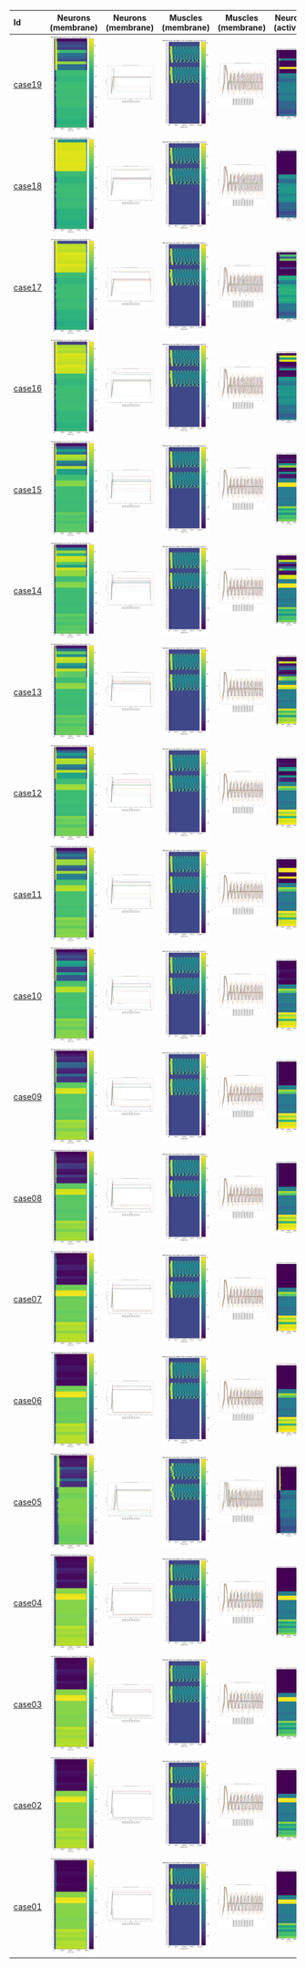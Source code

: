 | Id | Neurons (membrane) | Neurons (membrane) | Muscles (membrane) | Muscles (membrane) | Neurons (activity) | Neurons (activity) | Muscles (activity) | Muscles (activity) |
| :---         |     :---:      |     :---:     |     :---:     |     :---:     |     :---:     |     :---:     |     :---:     |     :---:     |
| [case19](AS-DA-DB_case19) | ![AS-DA-DB_case19/generated_files/figures/neurons_C2_AS_DA_DB.png](AS-DA-DB_case19/generated_files/figures/neurons_C2_AS_DA_DB.png "AS-DA-DB_case19/generated_files/figures/neurons_C2_AS_DA_DB") | ![AS-DA-DB_case19/generated_files/figures/traces_neuron_AS_DA_DB_C2.png](AS-DA-DB_case19/generated_files/figures/traces_neuron_AS_DA_DB_C2.png "AS-DA-DB_case19/generated_files/figures/traces_neuron_AS_DA_DB_C2") | ![AS-DA-DB_case19/generated_files/figures/muscles_C2_AS_DA_DB.png](AS-DA-DB_case19/generated_files/figures/muscles_C2_AS_DA_DB.png "AS-DA-DB_case19/generated_files/figures/muscles_C2_AS_DA_DB") | ![AS-DA-DB_case19/generated_files/figures/traces_muscles_AS_DA_DB_C2.png](AS-DA-DB_case19/generated_files/figures/traces_muscles_AS_DA_DB_C2.png "AS-DA-DB_case19/generated_files/figures/traces_muscles_AS_DA_DB_C2") | ![AS-DA-DB_case19/generated_files/figures/neuron_activity_C2_AS_DA_DB.png](AS-DA-DB_case19/generated_files/figures/neuron_activity_C2_AS_DA_DB.png "AS-DA-DB_case19/generated_files/figures/neuron_activity_C2_AS_DA_DB") | ![AS-DA-DB_case19/generated_files/figures/traces_neuron_activity_AS_DA_DB_C2.png](AS-DA-DB_case19/generated_files/figures/traces_neuron_activity_AS_DA_DB_C2.png "AS-DA-DB_case19/generated_files/figures/traces_neuron_activity_AS_DA_DB_C2") | ![AS-DA-DB_case19/generated_files/figures/muscle_activity_C2_AS_DA_DB.png](AS-DA-DB_case19/generated_files/figures/muscle_activity_C2_AS_DA_DB.png "AS-DA-DB_case19/generated_files/figures/muscle_activity_C2_AS_DA_DB") | ![AS-DA-DB_case19/generated_files/figures/traces_muscles_activity_AS_DA_DB_C2.png](AS-DA-DB_case19/generated_files/figures/traces_muscles_activity_AS_DA_DB_C2.png "AS-DA-DB_case19/generated_files/figures/traces_muscles_activity_AS_DA_DB_C2") |
| [case18](AS-DA-DB_case18) | ![AS-DA-DB_case18/generated_files/figures/neurons_C2_AS_DA_DB.png](AS-DA-DB_case18/generated_files/figures/neurons_C2_AS_DA_DB.png "AS-DA-DB_case18/generated_files/figures/neurons_C2_AS_DA_DB") | ![AS-DA-DB_case18/generated_files/figures/traces_neuron_AS_DA_DB_C2.png](AS-DA-DB_case18/generated_files/figures/traces_neuron_AS_DA_DB_C2.png "AS-DA-DB_case18/generated_files/figures/traces_neuron_AS_DA_DB_C2") | ![AS-DA-DB_case18/generated_files/figures/muscles_C2_AS_DA_DB.png](AS-DA-DB_case18/generated_files/figures/muscles_C2_AS_DA_DB.png "AS-DA-DB_case18/generated_files/figures/muscles_C2_AS_DA_DB") | ![AS-DA-DB_case18/generated_files/figures/traces_muscles_AS_DA_DB_C2.png](AS-DA-DB_case18/generated_files/figures/traces_muscles_AS_DA_DB_C2.png "AS-DA-DB_case18/generated_files/figures/traces_muscles_AS_DA_DB_C2") | ![AS-DA-DB_case18/generated_files/figures/neuron_activity_C2_AS_DA_DB.png](AS-DA-DB_case18/generated_files/figures/neuron_activity_C2_AS_DA_DB.png "AS-DA-DB_case18/generated_files/figures/neuron_activity_C2_AS_DA_DB") | ![AS-DA-DB_case18/generated_files/figures/traces_neuron_activity_AS_DA_DB_C2.png](AS-DA-DB_case18/generated_files/figures/traces_neuron_activity_AS_DA_DB_C2.png "AS-DA-DB_case18/generated_files/figures/traces_neuron_activity_AS_DA_DB_C2") | ![AS-DA-DB_case18/generated_files/figures/muscle_activity_C2_AS_DA_DB.png](AS-DA-DB_case18/generated_files/figures/muscle_activity_C2_AS_DA_DB.png "AS-DA-DB_case18/generated_files/figures/muscle_activity_C2_AS_DA_DB") | ![AS-DA-DB_case18/generated_files/figures/traces_muscles_activity_AS_DA_DB_C2.png](AS-DA-DB_case18/generated_files/figures/traces_muscles_activity_AS_DA_DB_C2.png "AS-DA-DB_case18/generated_files/figures/traces_muscles_activity_AS_DA_DB_C2") |
| [case17](AS-DA-DB_case17) | ![AS-DA-DB_case17/generated_files/figures/neurons_C2_AS_DA_DB.png](AS-DA-DB_case17/generated_files/figures/neurons_C2_AS_DA_DB.png "AS-DA-DB_case17/generated_files/figures/neurons_C2_AS_DA_DB") | ![AS-DA-DB_case17/generated_files/figures/traces_neuron_AS_DA_DB_C2.png](AS-DA-DB_case17/generated_files/figures/traces_neuron_AS_DA_DB_C2.png "AS-DA-DB_case17/generated_files/figures/traces_neuron_AS_DA_DB_C2") | ![AS-DA-DB_case17/generated_files/figures/muscles_C2_AS_DA_DB.png](AS-DA-DB_case17/generated_files/figures/muscles_C2_AS_DA_DB.png "AS-DA-DB_case17/generated_files/figures/muscles_C2_AS_DA_DB") | ![AS-DA-DB_case17/generated_files/figures/traces_muscles_AS_DA_DB_C2.png](AS-DA-DB_case17/generated_files/figures/traces_muscles_AS_DA_DB_C2.png "AS-DA-DB_case17/generated_files/figures/traces_muscles_AS_DA_DB_C2") | ![AS-DA-DB_case17/generated_files/figures/neuron_activity_C2_AS_DA_DB.png](AS-DA-DB_case17/generated_files/figures/neuron_activity_C2_AS_DA_DB.png "AS-DA-DB_case17/generated_files/figures/neuron_activity_C2_AS_DA_DB") | ![AS-DA-DB_case17/generated_files/figures/traces_neuron_activity_AS_DA_DB_C2.png](AS-DA-DB_case17/generated_files/figures/traces_neuron_activity_AS_DA_DB_C2.png "AS-DA-DB_case17/generated_files/figures/traces_neuron_activity_AS_DA_DB_C2") | ![AS-DA-DB_case17/generated_files/figures/muscle_activity_C2_AS_DA_DB.png](AS-DA-DB_case17/generated_files/figures/muscle_activity_C2_AS_DA_DB.png "AS-DA-DB_case17/generated_files/figures/muscle_activity_C2_AS_DA_DB") | ![AS-DA-DB_case17/generated_files/figures/traces_muscles_activity_AS_DA_DB_C2.png](AS-DA-DB_case17/generated_files/figures/traces_muscles_activity_AS_DA_DB_C2.png "AS-DA-DB_case17/generated_files/figures/traces_muscles_activity_AS_DA_DB_C2") |
| [case16](AS-DA-DB_case16) | ![AS-DA-DB_case16/generated_files/figures/neurons_C2_AS_DA_DB.png](AS-DA-DB_case16/generated_files/figures/neurons_C2_AS_DA_DB.png "AS-DA-DB_case16/generated_files/figures/neurons_C2_AS_DA_DB") | ![AS-DA-DB_case16/generated_files/figures/traces_neuron_AS_DA_DB_C2.png](AS-DA-DB_case16/generated_files/figures/traces_neuron_AS_DA_DB_C2.png "AS-DA-DB_case16/generated_files/figures/traces_neuron_AS_DA_DB_C2") | ![AS-DA-DB_case16/generated_files/figures/muscles_C2_AS_DA_DB.png](AS-DA-DB_case16/generated_files/figures/muscles_C2_AS_DA_DB.png "AS-DA-DB_case16/generated_files/figures/muscles_C2_AS_DA_DB") | ![AS-DA-DB_case16/generated_files/figures/traces_muscles_AS_DA_DB_C2.png](AS-DA-DB_case16/generated_files/figures/traces_muscles_AS_DA_DB_C2.png "AS-DA-DB_case16/generated_files/figures/traces_muscles_AS_DA_DB_C2") | ![AS-DA-DB_case16/generated_files/figures/neuron_activity_C2_AS_DA_DB.png](AS-DA-DB_case16/generated_files/figures/neuron_activity_C2_AS_DA_DB.png "AS-DA-DB_case16/generated_files/figures/neuron_activity_C2_AS_DA_DB") | ![AS-DA-DB_case16/generated_files/figures/traces_neuron_activity_AS_DA_DB_C2.png](AS-DA-DB_case16/generated_files/figures/traces_neuron_activity_AS_DA_DB_C2.png "AS-DA-DB_case16/generated_files/figures/traces_neuron_activity_AS_DA_DB_C2") | ![AS-DA-DB_case16/generated_files/figures/muscle_activity_C2_AS_DA_DB.png](AS-DA-DB_case16/generated_files/figures/muscle_activity_C2_AS_DA_DB.png "AS-DA-DB_case16/generated_files/figures/muscle_activity_C2_AS_DA_DB") | ![AS-DA-DB_case16/generated_files/figures/traces_muscles_activity_AS_DA_DB_C2.png](AS-DA-DB_case16/generated_files/figures/traces_muscles_activity_AS_DA_DB_C2.png "AS-DA-DB_case16/generated_files/figures/traces_muscles_activity_AS_DA_DB_C2") |
| [case15](AS-DA-DB_case15) | ![AS-DA-DB_case15/generated_files/figures/neurons_C2_AS_DA_DB.png](AS-DA-DB_case15/generated_files/figures/neurons_C2_AS_DA_DB.png "AS-DA-DB_case15/generated_files/figures/neurons_C2_AS_DA_DB") | ![AS-DA-DB_case15/generated_files/figures/traces_neuron_AS_DA_DB_C2.png](AS-DA-DB_case15/generated_files/figures/traces_neuron_AS_DA_DB_C2.png "AS-DA-DB_case15/generated_files/figures/traces_neuron_AS_DA_DB_C2") | ![AS-DA-DB_case15/generated_files/figures/muscles_C2_AS_DA_DB.png](AS-DA-DB_case15/generated_files/figures/muscles_C2_AS_DA_DB.png "AS-DA-DB_case15/generated_files/figures/muscles_C2_AS_DA_DB") | ![AS-DA-DB_case15/generated_files/figures/traces_muscles_AS_DA_DB_C2.png](AS-DA-DB_case15/generated_files/figures/traces_muscles_AS_DA_DB_C2.png "AS-DA-DB_case15/generated_files/figures/traces_muscles_AS_DA_DB_C2") | ![AS-DA-DB_case15/generated_files/figures/neuron_activity_C2_AS_DA_DB.png](AS-DA-DB_case15/generated_files/figures/neuron_activity_C2_AS_DA_DB.png "AS-DA-DB_case15/generated_files/figures/neuron_activity_C2_AS_DA_DB") | ![AS-DA-DB_case15/generated_files/figures/traces_neuron_activity_AS_DA_DB_C2.png](AS-DA-DB_case15/generated_files/figures/traces_neuron_activity_AS_DA_DB_C2.png "AS-DA-DB_case15/generated_files/figures/traces_neuron_activity_AS_DA_DB_C2") | ![AS-DA-DB_case15/generated_files/figures/muscle_activity_C2_AS_DA_DB.png](AS-DA-DB_case15/generated_files/figures/muscle_activity_C2_AS_DA_DB.png "AS-DA-DB_case15/generated_files/figures/muscle_activity_C2_AS_DA_DB") | ![AS-DA-DB_case15/generated_files/figures/traces_muscles_activity_AS_DA_DB_C2.png](AS-DA-DB_case15/generated_files/figures/traces_muscles_activity_AS_DA_DB_C2.png "AS-DA-DB_case15/generated_files/figures/traces_muscles_activity_AS_DA_DB_C2") |
| [case14](AS-DA-DB_case14) | ![AS-DA-DB_case14/generated_files/figures/neurons_C2_AS_DA_DB.png](AS-DA-DB_case14/generated_files/figures/neurons_C2_AS_DA_DB.png "AS-DA-DB_case14/generated_files/figures/neurons_C2_AS_DA_DB") | ![AS-DA-DB_case14/generated_files/figures/traces_neuron_AS_DA_DB_C2.png](AS-DA-DB_case14/generated_files/figures/traces_neuron_AS_DA_DB_C2.png "AS-DA-DB_case14/generated_files/figures/traces_neuron_AS_DA_DB_C2") | ![AS-DA-DB_case14/generated_files/figures/muscles_C2_AS_DA_DB.png](AS-DA-DB_case14/generated_files/figures/muscles_C2_AS_DA_DB.png "AS-DA-DB_case14/generated_files/figures/muscles_C2_AS_DA_DB") | ![AS-DA-DB_case14/generated_files/figures/traces_muscles_AS_DA_DB_C2.png](AS-DA-DB_case14/generated_files/figures/traces_muscles_AS_DA_DB_C2.png "AS-DA-DB_case14/generated_files/figures/traces_muscles_AS_DA_DB_C2") | ![AS-DA-DB_case14/generated_files/figures/neuron_activity_C2_AS_DA_DB.png](AS-DA-DB_case14/generated_files/figures/neuron_activity_C2_AS_DA_DB.png "AS-DA-DB_case14/generated_files/figures/neuron_activity_C2_AS_DA_DB") | ![AS-DA-DB_case14/generated_files/figures/traces_neuron_activity_AS_DA_DB_C2.png](AS-DA-DB_case14/generated_files/figures/traces_neuron_activity_AS_DA_DB_C2.png "AS-DA-DB_case14/generated_files/figures/traces_neuron_activity_AS_DA_DB_C2") | ![AS-DA-DB_case14/generated_files/figures/muscle_activity_C2_AS_DA_DB.png](AS-DA-DB_case14/generated_files/figures/muscle_activity_C2_AS_DA_DB.png "AS-DA-DB_case14/generated_files/figures/muscle_activity_C2_AS_DA_DB") | ![AS-DA-DB_case14/generated_files/figures/traces_muscles_activity_AS_DA_DB_C2.png](AS-DA-DB_case14/generated_files/figures/traces_muscles_activity_AS_DA_DB_C2.png "AS-DA-DB_case14/generated_files/figures/traces_muscles_activity_AS_DA_DB_C2") |
| [case13](AS-DA-DB_case13) | ![AS-DA-DB_case13/generated_files/figures/neurons_C2_AS_DA_DB.png](AS-DA-DB_case13/generated_files/figures/neurons_C2_AS_DA_DB.png "AS-DA-DB_case13/generated_files/figures/neurons_C2_AS_DA_DB") | ![AS-DA-DB_case13/generated_files/figures/traces_neuron_AS_DA_DB_C2.png](AS-DA-DB_case13/generated_files/figures/traces_neuron_AS_DA_DB_C2.png "AS-DA-DB_case13/generated_files/figures/traces_neuron_AS_DA_DB_C2") | ![AS-DA-DB_case13/generated_files/figures/muscles_C2_AS_DA_DB.png](AS-DA-DB_case13/generated_files/figures/muscles_C2_AS_DA_DB.png "AS-DA-DB_case13/generated_files/figures/muscles_C2_AS_DA_DB") | ![AS-DA-DB_case13/generated_files/figures/traces_muscles_AS_DA_DB_C2.png](AS-DA-DB_case13/generated_files/figures/traces_muscles_AS_DA_DB_C2.png "AS-DA-DB_case13/generated_files/figures/traces_muscles_AS_DA_DB_C2") | ![AS-DA-DB_case13/generated_files/figures/neuron_activity_C2_AS_DA_DB.png](AS-DA-DB_case13/generated_files/figures/neuron_activity_C2_AS_DA_DB.png "AS-DA-DB_case13/generated_files/figures/neuron_activity_C2_AS_DA_DB") | ![AS-DA-DB_case13/generated_files/figures/traces_neuron_activity_AS_DA_DB_C2.png](AS-DA-DB_case13/generated_files/figures/traces_neuron_activity_AS_DA_DB_C2.png "AS-DA-DB_case13/generated_files/figures/traces_neuron_activity_AS_DA_DB_C2") | ![AS-DA-DB_case13/generated_files/figures/muscle_activity_C2_AS_DA_DB.png](AS-DA-DB_case13/generated_files/figures/muscle_activity_C2_AS_DA_DB.png "AS-DA-DB_case13/generated_files/figures/muscle_activity_C2_AS_DA_DB") | ![AS-DA-DB_case13/generated_files/figures/traces_muscles_activity_AS_DA_DB_C2.png](AS-DA-DB_case13/generated_files/figures/traces_muscles_activity_AS_DA_DB_C2.png "AS-DA-DB_case13/generated_files/figures/traces_muscles_activity_AS_DA_DB_C2") |
| [case12](AS-DA-DB_case12) | ![AS-DA-DB_case12/generated_files/figures/neurons_C2_AS_DA_DB.png](AS-DA-DB_case12/generated_files/figures/neurons_C2_AS_DA_DB.png "AS-DA-DB_case12/generated_files/figures/neurons_C2_AS_DA_DB") | ![AS-DA-DB_case12/generated_files/figures/traces_neuron_AS_DA_DB_C2.png](AS-DA-DB_case12/generated_files/figures/traces_neuron_AS_DA_DB_C2.png "AS-DA-DB_case12/generated_files/figures/traces_neuron_AS_DA_DB_C2") | ![AS-DA-DB_case12/generated_files/figures/muscles_C2_AS_DA_DB.png](AS-DA-DB_case12/generated_files/figures/muscles_C2_AS_DA_DB.png "AS-DA-DB_case12/generated_files/figures/muscles_C2_AS_DA_DB") | ![AS-DA-DB_case12/generated_files/figures/traces_muscles_AS_DA_DB_C2.png](AS-DA-DB_case12/generated_files/figures/traces_muscles_AS_DA_DB_C2.png "AS-DA-DB_case12/generated_files/figures/traces_muscles_AS_DA_DB_C2") | ![AS-DA-DB_case12/generated_files/figures/neuron_activity_C2_AS_DA_DB.png](AS-DA-DB_case12/generated_files/figures/neuron_activity_C2_AS_DA_DB.png "AS-DA-DB_case12/generated_files/figures/neuron_activity_C2_AS_DA_DB") | ![AS-DA-DB_case12/generated_files/figures/traces_neuron_activity_AS_DA_DB_C2.png](AS-DA-DB_case12/generated_files/figures/traces_neuron_activity_AS_DA_DB_C2.png "AS-DA-DB_case12/generated_files/figures/traces_neuron_activity_AS_DA_DB_C2") | ![AS-DA-DB_case12/generated_files/figures/muscle_activity_C2_AS_DA_DB.png](AS-DA-DB_case12/generated_files/figures/muscle_activity_C2_AS_DA_DB.png "AS-DA-DB_case12/generated_files/figures/muscle_activity_C2_AS_DA_DB") | ![AS-DA-DB_case12/generated_files/figures/traces_muscles_activity_AS_DA_DB_C2.png](AS-DA-DB_case12/generated_files/figures/traces_muscles_activity_AS_DA_DB_C2.png "AS-DA-DB_case12/generated_files/figures/traces_muscles_activity_AS_DA_DB_C2") |
| [case11](AS-DA-DB_case11) | ![AS-DA-DB_case11/generated_files/figures/neurons_C2_AS_DA_DB.png](AS-DA-DB_case11/generated_files/figures/neurons_C2_AS_DA_DB.png "AS-DA-DB_case11/generated_files/figures/neurons_C2_AS_DA_DB") | ![AS-DA-DB_case11/generated_files/figures/traces_neuron_AS_DA_DB_C2.png](AS-DA-DB_case11/generated_files/figures/traces_neuron_AS_DA_DB_C2.png "AS-DA-DB_case11/generated_files/figures/traces_neuron_AS_DA_DB_C2") | ![AS-DA-DB_case11/generated_files/figures/muscles_C2_AS_DA_DB.png](AS-DA-DB_case11/generated_files/figures/muscles_C2_AS_DA_DB.png "AS-DA-DB_case11/generated_files/figures/muscles_C2_AS_DA_DB") | ![AS-DA-DB_case11/generated_files/figures/traces_muscles_AS_DA_DB_C2.png](AS-DA-DB_case11/generated_files/figures/traces_muscles_AS_DA_DB_C2.png "AS-DA-DB_case11/generated_files/figures/traces_muscles_AS_DA_DB_C2") | ![AS-DA-DB_case11/generated_files/figures/neuron_activity_C2_AS_DA_DB.png](AS-DA-DB_case11/generated_files/figures/neuron_activity_C2_AS_DA_DB.png "AS-DA-DB_case11/generated_files/figures/neuron_activity_C2_AS_DA_DB") | ![AS-DA-DB_case11/generated_files/figures/traces_neuron_activity_AS_DA_DB_C2.png](AS-DA-DB_case11/generated_files/figures/traces_neuron_activity_AS_DA_DB_C2.png "AS-DA-DB_case11/generated_files/figures/traces_neuron_activity_AS_DA_DB_C2") | ![AS-DA-DB_case11/generated_files/figures/muscle_activity_C2_AS_DA_DB.png](AS-DA-DB_case11/generated_files/figures/muscle_activity_C2_AS_DA_DB.png "AS-DA-DB_case11/generated_files/figures/muscle_activity_C2_AS_DA_DB") | ![AS-DA-DB_case11/generated_files/figures/traces_muscles_activity_AS_DA_DB_C2.png](AS-DA-DB_case11/generated_files/figures/traces_muscles_activity_AS_DA_DB_C2.png "AS-DA-DB_case11/generated_files/figures/traces_muscles_activity_AS_DA_DB_C2") |
| [case10](AS-DA-DB_case10) | ![AS-DA-DB_case10/generated_files/figures/neurons_C2_AS_DA_DB.png](AS-DA-DB_case10/generated_files/figures/neurons_C2_AS_DA_DB.png "AS-DA-DB_case10/generated_files/figures/neurons_C2_AS_DA_DB") | ![AS-DA-DB_case10/generated_files/figures/traces_neuron_AS_DA_DB_C2.png](AS-DA-DB_case10/generated_files/figures/traces_neuron_AS_DA_DB_C2.png "AS-DA-DB_case10/generated_files/figures/traces_neuron_AS_DA_DB_C2") | ![AS-DA-DB_case10/generated_files/figures/muscles_C2_AS_DA_DB.png](AS-DA-DB_case10/generated_files/figures/muscles_C2_AS_DA_DB.png "AS-DA-DB_case10/generated_files/figures/muscles_C2_AS_DA_DB") | ![AS-DA-DB_case10/generated_files/figures/traces_muscles_AS_DA_DB_C2.png](AS-DA-DB_case10/generated_files/figures/traces_muscles_AS_DA_DB_C2.png "AS-DA-DB_case10/generated_files/figures/traces_muscles_AS_DA_DB_C2") | ![AS-DA-DB_case10/generated_files/figures/neuron_activity_C2_AS_DA_DB.png](AS-DA-DB_case10/generated_files/figures/neuron_activity_C2_AS_DA_DB.png "AS-DA-DB_case10/generated_files/figures/neuron_activity_C2_AS_DA_DB") | ![AS-DA-DB_case10/generated_files/figures/traces_neuron_activity_AS_DA_DB_C2.png](AS-DA-DB_case10/generated_files/figures/traces_neuron_activity_AS_DA_DB_C2.png "AS-DA-DB_case10/generated_files/figures/traces_neuron_activity_AS_DA_DB_C2") | ![AS-DA-DB_case10/generated_files/figures/muscle_activity_C2_AS_DA_DB.png](AS-DA-DB_case10/generated_files/figures/muscle_activity_C2_AS_DA_DB.png "AS-DA-DB_case10/generated_files/figures/muscle_activity_C2_AS_DA_DB") | ![AS-DA-DB_case10/generated_files/figures/traces_muscles_activity_AS_DA_DB_C2.png](AS-DA-DB_case10/generated_files/figures/traces_muscles_activity_AS_DA_DB_C2.png "AS-DA-DB_case10/generated_files/figures/traces_muscles_activity_AS_DA_DB_C2") |
| [case09](AS-DA-DB_case09) | ![AS-DA-DB_case09/generated_files/figures/neurons_C2_AS_DA_DB.png](AS-DA-DB_case09/generated_files/figures/neurons_C2_AS_DA_DB.png "AS-DA-DB_case09/generated_files/figures/neurons_C2_AS_DA_DB") | ![AS-DA-DB_case09/generated_files/figures/traces_neuron_AS_DA_DB_C2.png](AS-DA-DB_case09/generated_files/figures/traces_neuron_AS_DA_DB_C2.png "AS-DA-DB_case09/generated_files/figures/traces_neuron_AS_DA_DB_C2") | ![AS-DA-DB_case09/generated_files/figures/muscles_C2_AS_DA_DB.png](AS-DA-DB_case09/generated_files/figures/muscles_C2_AS_DA_DB.png "AS-DA-DB_case09/generated_files/figures/muscles_C2_AS_DA_DB") | ![AS-DA-DB_case09/generated_files/figures/traces_muscles_AS_DA_DB_C2.png](AS-DA-DB_case09/generated_files/figures/traces_muscles_AS_DA_DB_C2.png "AS-DA-DB_case09/generated_files/figures/traces_muscles_AS_DA_DB_C2") | ![AS-DA-DB_case09/generated_files/figures/neuron_activity_C2_AS_DA_DB.png](AS-DA-DB_case09/generated_files/figures/neuron_activity_C2_AS_DA_DB.png "AS-DA-DB_case09/generated_files/figures/neuron_activity_C2_AS_DA_DB") | ![AS-DA-DB_case09/generated_files/figures/traces_neuron_activity_AS_DA_DB_C2.png](AS-DA-DB_case09/generated_files/figures/traces_neuron_activity_AS_DA_DB_C2.png "AS-DA-DB_case09/generated_files/figures/traces_neuron_activity_AS_DA_DB_C2") | ![AS-DA-DB_case09/generated_files/figures/muscle_activity_C2_AS_DA_DB.png](AS-DA-DB_case09/generated_files/figures/muscle_activity_C2_AS_DA_DB.png "AS-DA-DB_case09/generated_files/figures/muscle_activity_C2_AS_DA_DB") | ![AS-DA-DB_case09/generated_files/figures/traces_muscles_activity_AS_DA_DB_C2.png](AS-DA-DB_case09/generated_files/figures/traces_muscles_activity_AS_DA_DB_C2.png "AS-DA-DB_case09/generated_files/figures/traces_muscles_activity_AS_DA_DB_C2") |
| [case08](AS-DA-DB_case08) | ![AS-DA-DB_case08/generated_files/figures/neurons_C2_AS_DA_DB.png](AS-DA-DB_case08/generated_files/figures/neurons_C2_AS_DA_DB.png "AS-DA-DB_case08/generated_files/figures/neurons_C2_AS_DA_DB") | ![AS-DA-DB_case08/generated_files/figures/traces_neuron_AS_DA_DB_C2.png](AS-DA-DB_case08/generated_files/figures/traces_neuron_AS_DA_DB_C2.png "AS-DA-DB_case08/generated_files/figures/traces_neuron_AS_DA_DB_C2") | ![AS-DA-DB_case08/generated_files/figures/muscles_C2_AS_DA_DB.png](AS-DA-DB_case08/generated_files/figures/muscles_C2_AS_DA_DB.png "AS-DA-DB_case08/generated_files/figures/muscles_C2_AS_DA_DB") | ![AS-DA-DB_case08/generated_files/figures/traces_muscles_AS_DA_DB_C2.png](AS-DA-DB_case08/generated_files/figures/traces_muscles_AS_DA_DB_C2.png "AS-DA-DB_case08/generated_files/figures/traces_muscles_AS_DA_DB_C2") | ![AS-DA-DB_case08/generated_files/figures/neuron_activity_C2_AS_DA_DB.png](AS-DA-DB_case08/generated_files/figures/neuron_activity_C2_AS_DA_DB.png "AS-DA-DB_case08/generated_files/figures/neuron_activity_C2_AS_DA_DB") | ![AS-DA-DB_case08/generated_files/figures/traces_neuron_activity_AS_DA_DB_C2.png](AS-DA-DB_case08/generated_files/figures/traces_neuron_activity_AS_DA_DB_C2.png "AS-DA-DB_case08/generated_files/figures/traces_neuron_activity_AS_DA_DB_C2") | ![AS-DA-DB_case08/generated_files/figures/muscle_activity_C2_AS_DA_DB.png](AS-DA-DB_case08/generated_files/figures/muscle_activity_C2_AS_DA_DB.png "AS-DA-DB_case08/generated_files/figures/muscle_activity_C2_AS_DA_DB") | ![AS-DA-DB_case08/generated_files/figures/traces_muscles_activity_AS_DA_DB_C2.png](AS-DA-DB_case08/generated_files/figures/traces_muscles_activity_AS_DA_DB_C2.png "AS-DA-DB_case08/generated_files/figures/traces_muscles_activity_AS_DA_DB_C2") |
| [case07](AS-DA-DB_case07) | ![AS-DA-DB_case07/generated_files/figures/neurons_C2_AS_DA_DB.png](AS-DA-DB_case07/generated_files/figures/neurons_C2_AS_DA_DB.png "AS-DA-DB_case07/generated_files/figures/neurons_C2_AS_DA_DB") | ![AS-DA-DB_case07/generated_files/figures/traces_neuron_AS_DA_DB_C2.png](AS-DA-DB_case07/generated_files/figures/traces_neuron_AS_DA_DB_C2.png "AS-DA-DB_case07/generated_files/figures/traces_neuron_AS_DA_DB_C2") | ![AS-DA-DB_case07/generated_files/figures/muscles_C2_AS_DA_DB.png](AS-DA-DB_case07/generated_files/figures/muscles_C2_AS_DA_DB.png "AS-DA-DB_case07/generated_files/figures/muscles_C2_AS_DA_DB") | ![AS-DA-DB_case07/generated_files/figures/traces_muscles_AS_DA_DB_C2.png](AS-DA-DB_case07/generated_files/figures/traces_muscles_AS_DA_DB_C2.png "AS-DA-DB_case07/generated_files/figures/traces_muscles_AS_DA_DB_C2") | ![AS-DA-DB_case07/generated_files/figures/neuron_activity_C2_AS_DA_DB.png](AS-DA-DB_case07/generated_files/figures/neuron_activity_C2_AS_DA_DB.png "AS-DA-DB_case07/generated_files/figures/neuron_activity_C2_AS_DA_DB") | ![AS-DA-DB_case07/generated_files/figures/traces_neuron_activity_AS_DA_DB_C2.png](AS-DA-DB_case07/generated_files/figures/traces_neuron_activity_AS_DA_DB_C2.png "AS-DA-DB_case07/generated_files/figures/traces_neuron_activity_AS_DA_DB_C2") | ![AS-DA-DB_case07/generated_files/figures/muscle_activity_C2_AS_DA_DB.png](AS-DA-DB_case07/generated_files/figures/muscle_activity_C2_AS_DA_DB.png "AS-DA-DB_case07/generated_files/figures/muscle_activity_C2_AS_DA_DB") | ![AS-DA-DB_case07/generated_files/figures/traces_muscles_activity_AS_DA_DB_C2.png](AS-DA-DB_case07/generated_files/figures/traces_muscles_activity_AS_DA_DB_C2.png "AS-DA-DB_case07/generated_files/figures/traces_muscles_activity_AS_DA_DB_C2") |
| [case06](AS-DA-DB_case06) | ![AS-DA-DB_case06/generated_files/figures/neurons_C2_AS_DA_DB.png](AS-DA-DB_case06/generated_files/figures/neurons_C2_AS_DA_DB.png "AS-DA-DB_case06/generated_files/figures/neurons_C2_AS_DA_DB") | ![AS-DA-DB_case06/generated_files/figures/traces_neuron_AS_DA_DB_C2.png](AS-DA-DB_case06/generated_files/figures/traces_neuron_AS_DA_DB_C2.png "AS-DA-DB_case06/generated_files/figures/traces_neuron_AS_DA_DB_C2") | ![AS-DA-DB_case06/generated_files/figures/muscles_C2_AS_DA_DB.png](AS-DA-DB_case06/generated_files/figures/muscles_C2_AS_DA_DB.png "AS-DA-DB_case06/generated_files/figures/muscles_C2_AS_DA_DB") | ![AS-DA-DB_case06/generated_files/figures/traces_muscles_AS_DA_DB_C2.png](AS-DA-DB_case06/generated_files/figures/traces_muscles_AS_DA_DB_C2.png "AS-DA-DB_case06/generated_files/figures/traces_muscles_AS_DA_DB_C2") | ![AS-DA-DB_case06/generated_files/figures/neuron_activity_C2_AS_DA_DB.png](AS-DA-DB_case06/generated_files/figures/neuron_activity_C2_AS_DA_DB.png "AS-DA-DB_case06/generated_files/figures/neuron_activity_C2_AS_DA_DB") | ![AS-DA-DB_case06/generated_files/figures/traces_neuron_activity_AS_DA_DB_C2.png](AS-DA-DB_case06/generated_files/figures/traces_neuron_activity_AS_DA_DB_C2.png "AS-DA-DB_case06/generated_files/figures/traces_neuron_activity_AS_DA_DB_C2") | ![AS-DA-DB_case06/generated_files/figures/muscle_activity_C2_AS_DA_DB.png](AS-DA-DB_case06/generated_files/figures/muscle_activity_C2_AS_DA_DB.png "AS-DA-DB_case06/generated_files/figures/muscle_activity_C2_AS_DA_DB") | ![AS-DA-DB_case06/generated_files/figures/traces_muscles_activity_AS_DA_DB_C2.png](AS-DA-DB_case06/generated_files/figures/traces_muscles_activity_AS_DA_DB_C2.png "AS-DA-DB_case06/generated_files/figures/traces_muscles_activity_AS_DA_DB_C2") |
| [case05](AS-DA-DB_case05) | ![AS-DA-DB_case05/generated_files/figures/neurons_C2_AS_DA_DB.png](AS-DA-DB_case05/generated_files/figures/neurons_C2_AS_DA_DB.png "AS-DA-DB_case05/generated_files/figures/neurons_C2_AS_DA_DB") | ![AS-DA-DB_case05/generated_files/figures/traces_neuron_AS_DA_DB_C2.png](AS-DA-DB_case05/generated_files/figures/traces_neuron_AS_DA_DB_C2.png "AS-DA-DB_case05/generated_files/figures/traces_neuron_AS_DA_DB_C2") | ![AS-DA-DB_case05/generated_files/figures/muscles_C2_AS_DA_DB.png](AS-DA-DB_case05/generated_files/figures/muscles_C2_AS_DA_DB.png "AS-DA-DB_case05/generated_files/figures/muscles_C2_AS_DA_DB") | ![AS-DA-DB_case05/generated_files/figures/traces_muscles_AS_DA_DB_C2.png](AS-DA-DB_case05/generated_files/figures/traces_muscles_AS_DA_DB_C2.png "AS-DA-DB_case05/generated_files/figures/traces_muscles_AS_DA_DB_C2") | ![AS-DA-DB_case05/generated_files/figures/neuron_activity_C2_AS_DA_DB.png](AS-DA-DB_case05/generated_files/figures/neuron_activity_C2_AS_DA_DB.png "AS-DA-DB_case05/generated_files/figures/neuron_activity_C2_AS_DA_DB") | ![AS-DA-DB_case05/generated_files/figures/traces_neuron_activity_AS_DA_DB_C2.png](AS-DA-DB_case05/generated_files/figures/traces_neuron_activity_AS_DA_DB_C2.png "AS-DA-DB_case05/generated_files/figures/traces_neuron_activity_AS_DA_DB_C2") | ![AS-DA-DB_case05/generated_files/figures/muscle_activity_C2_AS_DA_DB.png](AS-DA-DB_case05/generated_files/figures/muscle_activity_C2_AS_DA_DB.png "AS-DA-DB_case05/generated_files/figures/muscle_activity_C2_AS_DA_DB") | ![AS-DA-DB_case05/generated_files/figures/traces_muscles_activity_AS_DA_DB_C2.png](AS-DA-DB_case05/generated_files/figures/traces_muscles_activity_AS_DA_DB_C2.png "AS-DA-DB_case05/generated_files/figures/traces_muscles_activity_AS_DA_DB_C2") |
| [case04](AS-DA-DB_case04) | ![AS-DA-DB_case04/generated_files/figures/neurons_C2_AS_DA_DB.png](AS-DA-DB_case04/generated_files/figures/neurons_C2_AS_DA_DB.png "AS-DA-DB_case04/generated_files/figures/neurons_C2_AS_DA_DB") | ![AS-DA-DB_case04/generated_files/figures/traces_neuron_AS_DA_DB_C2.png](AS-DA-DB_case04/generated_files/figures/traces_neuron_AS_DA_DB_C2.png "AS-DA-DB_case04/generated_files/figures/traces_neuron_AS_DA_DB_C2") | ![AS-DA-DB_case04/generated_files/figures/muscles_C2_AS_DA_DB.png](AS-DA-DB_case04/generated_files/figures/muscles_C2_AS_DA_DB.png "AS-DA-DB_case04/generated_files/figures/muscles_C2_AS_DA_DB") | ![AS-DA-DB_case04/generated_files/figures/traces_muscles_AS_DA_DB_C2.png](AS-DA-DB_case04/generated_files/figures/traces_muscles_AS_DA_DB_C2.png "AS-DA-DB_case04/generated_files/figures/traces_muscles_AS_DA_DB_C2") | ![AS-DA-DB_case04/generated_files/figures/neuron_activity_C2_AS_DA_DB.png](AS-DA-DB_case04/generated_files/figures/neuron_activity_C2_AS_DA_DB.png "AS-DA-DB_case04/generated_files/figures/neuron_activity_C2_AS_DA_DB") | ![AS-DA-DB_case04/generated_files/figures/traces_neuron_activity_AS_DA_DB_C2.png](AS-DA-DB_case04/generated_files/figures/traces_neuron_activity_AS_DA_DB_C2.png "AS-DA-DB_case04/generated_files/figures/traces_neuron_activity_AS_DA_DB_C2") | ![AS-DA-DB_case04/generated_files/figures/muscle_activity_C2_AS_DA_DB.png](AS-DA-DB_case04/generated_files/figures/muscle_activity_C2_AS_DA_DB.png "AS-DA-DB_case04/generated_files/figures/muscle_activity_C2_AS_DA_DB") | ![AS-DA-DB_case04/generated_files/figures/traces_muscles_activity_AS_DA_DB_C2.png](AS-DA-DB_case04/generated_files/figures/traces_muscles_activity_AS_DA_DB_C2.png "AS-DA-DB_case04/generated_files/figures/traces_muscles_activity_AS_DA_DB_C2") |
| [case03](AS-DA-DB_case03) | ![AS-DA-DB_case03/generated_files/figures/neurons_C2_AS_DA_DB.png](AS-DA-DB_case03/generated_files/figures/neurons_C2_AS_DA_DB.png "AS-DA-DB_case03/generated_files/figures/neurons_C2_AS_DA_DB") | ![AS-DA-DB_case03/generated_files/figures/traces_neuron_AS_DA_DB_C2.png](AS-DA-DB_case03/generated_files/figures/traces_neuron_AS_DA_DB_C2.png "AS-DA-DB_case03/generated_files/figures/traces_neuron_AS_DA_DB_C2") | ![AS-DA-DB_case03/generated_files/figures/muscles_C2_AS_DA_DB.png](AS-DA-DB_case03/generated_files/figures/muscles_C2_AS_DA_DB.png "AS-DA-DB_case03/generated_files/figures/muscles_C2_AS_DA_DB") | ![AS-DA-DB_case03/generated_files/figures/traces_muscles_AS_DA_DB_C2.png](AS-DA-DB_case03/generated_files/figures/traces_muscles_AS_DA_DB_C2.png "AS-DA-DB_case03/generated_files/figures/traces_muscles_AS_DA_DB_C2") | ![AS-DA-DB_case03/generated_files/figures/neuron_activity_C2_AS_DA_DB.png](AS-DA-DB_case03/generated_files/figures/neuron_activity_C2_AS_DA_DB.png "AS-DA-DB_case03/generated_files/figures/neuron_activity_C2_AS_DA_DB") | ![AS-DA-DB_case03/generated_files/figures/traces_neuron_activity_AS_DA_DB_C2.png](AS-DA-DB_case03/generated_files/figures/traces_neuron_activity_AS_DA_DB_C2.png "AS-DA-DB_case03/generated_files/figures/traces_neuron_activity_AS_DA_DB_C2") | ![AS-DA-DB_case03/generated_files/figures/muscle_activity_C2_AS_DA_DB.png](AS-DA-DB_case03/generated_files/figures/muscle_activity_C2_AS_DA_DB.png "AS-DA-DB_case03/generated_files/figures/muscle_activity_C2_AS_DA_DB") | ![AS-DA-DB_case03/generated_files/figures/traces_muscles_activity_AS_DA_DB_C2.png](AS-DA-DB_case03/generated_files/figures/traces_muscles_activity_AS_DA_DB_C2.png "AS-DA-DB_case03/generated_files/figures/traces_muscles_activity_AS_DA_DB_C2") |
| [case02](AS-DA-DB_case02) | ![AS-DA-DB_case02/generated_files/figures/neurons_C2_AS_DA_DB.png](AS-DA-DB_case02/generated_files/figures/neurons_C2_AS_DA_DB.png "AS-DA-DB_case02/generated_files/figures/neurons_C2_AS_DA_DB") | ![AS-DA-DB_case02/generated_files/figures/traces_neuron_AS_DA_DB_C2.png](AS-DA-DB_case02/generated_files/figures/traces_neuron_AS_DA_DB_C2.png "AS-DA-DB_case02/generated_files/figures/traces_neuron_AS_DA_DB_C2") | ![AS-DA-DB_case02/generated_files/figures/muscles_C2_AS_DA_DB.png](AS-DA-DB_case02/generated_files/figures/muscles_C2_AS_DA_DB.png "AS-DA-DB_case02/generated_files/figures/muscles_C2_AS_DA_DB") | ![AS-DA-DB_case02/generated_files/figures/traces_muscles_AS_DA_DB_C2.png](AS-DA-DB_case02/generated_files/figures/traces_muscles_AS_DA_DB_C2.png "AS-DA-DB_case02/generated_files/figures/traces_muscles_AS_DA_DB_C2") | ![AS-DA-DB_case02/generated_files/figures/neuron_activity_C2_AS_DA_DB.png](AS-DA-DB_case02/generated_files/figures/neuron_activity_C2_AS_DA_DB.png "AS-DA-DB_case02/generated_files/figures/neuron_activity_C2_AS_DA_DB") | ![AS-DA-DB_case02/generated_files/figures/traces_neuron_activity_AS_DA_DB_C2.png](AS-DA-DB_case02/generated_files/figures/traces_neuron_activity_AS_DA_DB_C2.png "AS-DA-DB_case02/generated_files/figures/traces_neuron_activity_AS_DA_DB_C2") | ![AS-DA-DB_case02/generated_files/figures/muscle_activity_C2_AS_DA_DB.png](AS-DA-DB_case02/generated_files/figures/muscle_activity_C2_AS_DA_DB.png "AS-DA-DB_case02/generated_files/figures/muscle_activity_C2_AS_DA_DB") | ![AS-DA-DB_case02/generated_files/figures/traces_muscles_activity_AS_DA_DB_C2.png](AS-DA-DB_case02/generated_files/figures/traces_muscles_activity_AS_DA_DB_C2.png "AS-DA-DB_case02/generated_files/figures/traces_muscles_activity_AS_DA_DB_C2") |
| [case01](AS-DA-DB_case01) | ![AS-DA-DB_case01/generated_files/figures/neurons_C2_AS_DA_DB.png](AS-DA-DB_case01/generated_files/figures/neurons_C2_AS_DA_DB.png "AS-DA-DB_case01/generated_files/figures/neurons_C2_AS_DA_DB") | ![AS-DA-DB_case01/generated_files/figures/traces_neuron_AS_DA_DB_C2.png](AS-DA-DB_case01/generated_files/figures/traces_neuron_AS_DA_DB_C2.png "AS-DA-DB_case01/generated_files/figures/traces_neuron_AS_DA_DB_C2") | ![AS-DA-DB_case01/generated_files/figures/muscles_C2_AS_DA_DB.png](AS-DA-DB_case01/generated_files/figures/muscles_C2_AS_DA_DB.png "AS-DA-DB_case01/generated_files/figures/muscles_C2_AS_DA_DB") | ![AS-DA-DB_case01/generated_files/figures/traces_muscles_AS_DA_DB_C2.png](AS-DA-DB_case01/generated_files/figures/traces_muscles_AS_DA_DB_C2.png "AS-DA-DB_case01/generated_files/figures/traces_muscles_AS_DA_DB_C2") | ![AS-DA-DB_case01/generated_files/figures/neuron_activity_C2_AS_DA_DB.png](AS-DA-DB_case01/generated_files/figures/neuron_activity_C2_AS_DA_DB.png "AS-DA-DB_case01/generated_files/figures/neuron_activity_C2_AS_DA_DB") | ![AS-DA-DB_case01/generated_files/figures/traces_neuron_activity_AS_DA_DB_C2.png](AS-DA-DB_case01/generated_files/figures/traces_neuron_activity_AS_DA_DB_C2.png "AS-DA-DB_case01/generated_files/figures/traces_neuron_activity_AS_DA_DB_C2") | ![AS-DA-DB_case01/generated_files/figures/muscle_activity_C2_AS_DA_DB.png](AS-DA-DB_case01/generated_files/figures/muscle_activity_C2_AS_DA_DB.png "AS-DA-DB_case01/generated_files/figures/muscle_activity_C2_AS_DA_DB") | ![AS-DA-DB_case01/generated_files/figures/traces_muscles_activity_AS_DA_DB_C2.png](AS-DA-DB_case01/generated_files/figures/traces_muscles_activity_AS_DA_DB_C2.png "AS-DA-DB_case01/generated_files/figures/traces_muscles_activity_AS_DA_DB_C2") |

